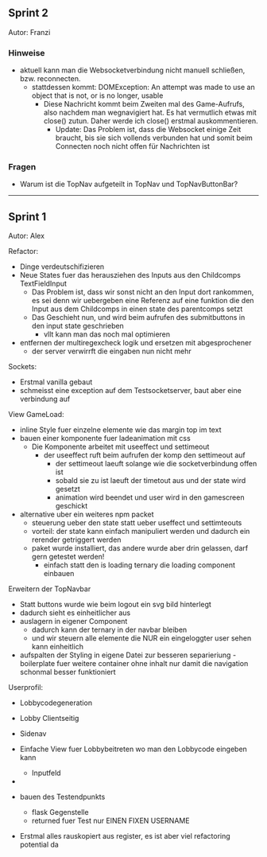 ## Sprint 2

Autor: Franzi

### Hinweise

- aktuell kann man die Websocketverbindung nicht manuell schließen, bzw. reconnecten.
    - stattdessen kommt: DOMException: An attempt was made to use an object that is not, or is no longer, usable
        - Diese Nachricht kommt beim Zweiten mal des Game-Aufrufs, also nachdem man wegnavigiert hat. Es hat vermutlich
          etwas mit close() zutun. Daher werde ich close() erstmal auskommentieren.
            - Update: Das Problem ist, dass die Websocket einige Zeit braucht, bis sie sich vollends verbunden hat und
              somit beim Connecten noch nicht offen für Nachrichten ist

### Fragen

- Warum ist die TopNav aufgeteilt in TopNav und TopNavButtonBar?

<hr> 

## Sprint 1

Autor: Alex

Refactor:

- Dinge verdeutschifizieren
- Neue States fuer das herausziehen des Inputs aus den Childcomps TextFieldInput
    - Das Problem ist, dass wir sonst nicht an den Input dort rankommen, es sei denn wir uebergeben eine Referenz auf
      eine funktion die den Input aus dem Childcomps in einen state des parentcomps setzt
    - Das Geschieht nun, und wird beim aufrufen des submitbuttons in den input state geschrieben
        - vllt kann man das noch mal optimieren
- entfernen der multiregexcheck logik und ersetzen mit abgesprochener
    - der server verwirrft die eingaben nun nicht mehr

Sockets:

- Erstmal vanilla gebaut
- schmeisst eine exception auf dem Testsocketserver, baut aber eine verbindung auf

View GameLoad:

- inline Style fuer einzelne elemente wie das margin top im text
- bauen einer komponente fuer ladeanimation mit css
    - Die Komponente arbeitet mit useeffect und settimeout
        - der useeffect ruft beim aufrufen der komp den settimeout auf
            - der settimeout laeuft solange wie die socketverbindung offen ist
            - sobald sie zu ist laeuft der timetout aus und der state wird gesetzt
            - animation wird beendet und user wird in den gamescreen geschickt
- alternative uber ein weiteres npm packet
    - steuerung ueber den state statt ueber useffect und settimteouts
    - vorteil: der state kann einfach manipuliert werden und dadurch ein rerender getriggert werden
    - paket wurde installiert, das andere wurde aber drin gelassen, darf gern getestet werden!
        - einfach statt den is loading ternary die loading component einbauen

Erweitern der TopNavbar

- Statt buttons wurde wie beim logout ein svg bild hinterlegt
- dadurch sieht es einheitlicher aus
- auslagern in eigener Component
    - dadurch kann der ternary in der navbar bleiben
    - und wir steuern alle elemente die NUR ein eingeloggter user sehen kann einheitlich
- aufspalten der Styling in eigene Datei zur besseren separieriung -boilerplate fuer weitere container ohne inhalt nur
  damit die navigation schonmal besser funktioniert

Userprofil:

- Lobbycodegeneration
- Lobby Clientseitig
- Sidenav
- Einfache View fuer Lobbybeitreten wo man den Lobbycode eingeben kann
    - Inputfeld
-

- bauen des Testendpunkts
    - flask Gegenstelle
    - returned fuer Test nur EINEN FIXEN USERNAME
- Erstmal alles rauskopiert aus register, es ist aber viel refactoring potential da